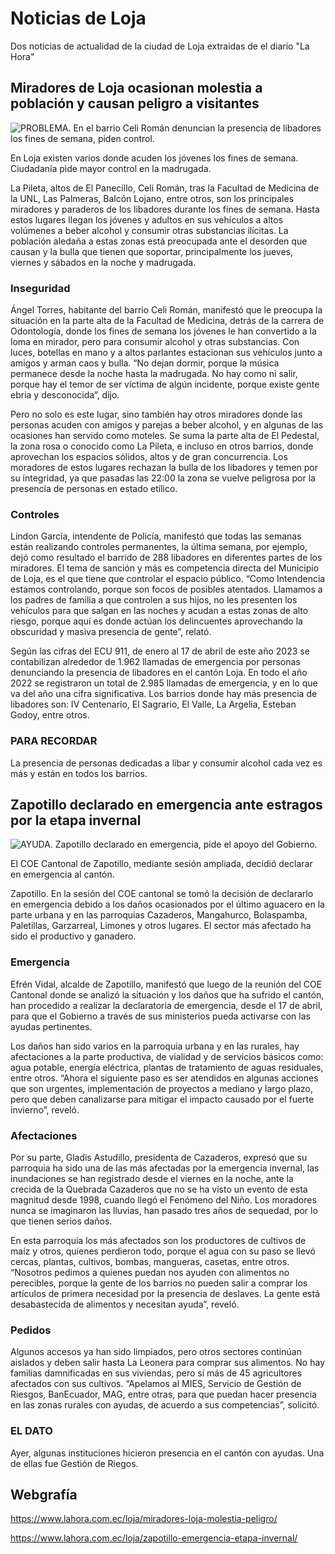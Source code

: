 # Noticias de Loja

Dos noticias de actualidad de la ciudad de Loja extraidas de el diario "La Hora"

## Miradores de Loja ocasionan molestia a población y causan peligro a visitantes

![PROBLEMA. En el barrio Celi Román denuncian la presencia de libadores los fines de semana, piden control.](/mirador.jpg)


En Loja existen varios donde acuden los jóvenes los fines de semana. Ciudadanía pide mayor control en la madrugada.

La Pileta, altos de El Panecillo, Celi Román, tras la Facultad de Medicina de la UNL, Las Palmeras, Balcón Lojano, entre otros, son los principales miradores y paraderos de los libadores durante los fines de semana. Hasta estos lugares llegan los jóvenes y adultos en sus vehículos a altos volúmenes a beber alcohol y consumir otras substancias ilícitas. La población aledaña a estas zonas está preocupada ante el desorden que causan y la bulla que tienen que soportar, principalmente los jueves, viernes y sábados en la noche y madrugada.

### Inseguridad

Ángel Torres, habitante del barrio Celi Román, manifestó que le preocupa la situación en la parte alta de la Facultad de Medicina, detrás de la carrera de Odontología, donde los fines de semana los jóvenes le han convertido a la loma en mirador, pero para consumir alcohol y otras substancias. Con luces, botellas en mano y a altos parlantes estacionan sus vehículos junto a amigos y arman caos y bulla. “No dejan dormir, porque la música permanece desde la noche hasta la madrugada. No hay como ni salir, porque hay el temor de ser víctima de algún incidente, porque existe gente ebria y desconocida”, dijo.

Pero no solo es este lugar, sino también hay otros miradores donde las personas acuden con amigos y parejas a beber alcohol, y en algunas de las ocasiones han servido como moteles. Se suma la parte alta de El Pedestal, la zona rosa o conocido como La Pileta, e incluso en otros barrios, donde aprovechan los espacios sólidos, altos y de gran concurrencia. Los moradores de estos lugares rechazan la bulla de los libadores y temen por su integridad, ya que pasadas las 22:00 la zona se vuelve peligrosa por la presencia de personas en estado etílico.

### Controles

Lindon García, intendente de Policía, manifestó que todas las semanas están realizando controles permanentes, la última semana, por ejemplo, dejó como resultado el barrido de 288 libadores en diferentes partes de los miradores. El tema de sanción y más es competencia directa del Municipio de Loja, es el que tiene que controlar el espacio público. “Como Intendencia estamos controlando, porque son focos de posibles atentados. Llamamos a los padres de familia a que controlen a sus hijos, no les presenten los vehículos para que salgan en las noches y acudan a estas zonas de alto riesgo, porque aquí es donde actúan los delincuentes aprovechando la obscuridad y masiva presencia de gente”, relató.

Según las cifras del ECU 911, de enero al 17 de abril de este año 2023 se contabilizan alrededor de 1.962 llamadas de emergencia por personas denunciando la presencia de libadores en el cantón Loja. En todo el año 2022 se registraron un total de 2.985 llamadas de emergencia, y en lo que va del año una cifra significativa. Los barrios donde hay más presencia de libadores son: IV Centenario, El Sagrario, El Valle, La Argelia, Esteban Godoy, entre otros.

### PARA RECORDAR

La presencia de personas dedicadas a libar y consumir alcohol cada vez es más y están en todos los barrios.

## Zapotillo declarado en emergencia ante estragos por la etapa invernal

![AYUDA. Zapotillo declarado en emergencia, pide el apoyo del Gobierno.](/zapotillo.jpg)

El COE Cantonal de Zapotillo, mediante sesión ampliada, decidió declarar en emergencia al cantón.

Zapotillo. En la sesión del COE cantonal se tomó la decisión de declararlo en emergencia debido a los daños ocasionados por el último aguacero en la parte urbana y en las parroquias Cazaderos, Mangahurco, Bolaspamba, Paletillas, Garzarreal, Limones y otros lugares. El sector más afectado ha sido el productivo y ganadero.

### Emergencia

Efrén Vidal, alcalde de Zapotillo, manifestó que luego de la reunión del COE Cantonal donde se analizó la situación y los daños que ha sufrido el cantón, han procedido a realizar la declaratoria de emergencia, desde el 17 de abril, para que el Gobierno a través de sus ministerios pueda activarse con las ayudas pertinentes.

Los daños han sido varios en la parroquia urbana y en las rurales, hay afectaciones a la parte productiva, de vialidad y de servicios básicos como: agua potable, energía eléctrica, plantas de tratamiento de aguas residuales, entre otros. “Ahora el siguiente paso es ser atendidos en algunas acciones que son urgentes, implementación de proyectos a mediano y largo plazo, pero que deben canalizarse para mitigar el impacto causado por el fuerte invierno”, reveló.

### Afectaciones

Por su parte, Gladis Astudillo, presidenta de Cazaderos, expresó que su parroquia ha sido una de las más afectadas por la emergencia invernal, las inundaciones se han registrado desde el viernes en la noche, ante la crecida de la Quebrada Cazaderos que no se ha visto un evento de esta magnitud desde 1998, cuando llegó el Fenómeno del Niño. Los moradores nunca se imaginaron las lluvias, han pasado tres años de sequedad, por lo que tienen serios daños.

En esta parroquia los más afectados son los productores de cultivos de maíz y otros, quienes perdieron todo, porque el agua con su paso se llevó cercas, plantas, cultivos, bombas, mangueras, casetas, entre otros. “Nosotros pedimos a quienes puedan nos ayuden con alimentos no perecibles, porque la gente de los barrios no pueden salir a comprar los artículos de primera necesidad por la presencia de deslaves. La gente está desabastecida de alimentos y necesitan ayuda”, reveló.

### Pedidos

Algunos accesos ya han sido limpiados, pero otros sectores continúan aislados y deben salir hasta La Leonera para comprar sus alimentos. No hay familias damnificadas en sus viviendas, pero sí más de 45 agricultores afectados con sus cultivos. “Apelamos al MIES, Servicio de Gestión de Riesgos, BanEcuador, MAG, entre otras, para que puedan hacer presencia en las zonas rurales con ayudas, de acuerdo a sus competencias”, solicitó.

### EL DATO

Ayer, algunas instituciones hicieron presencia en el cantón con ayudas. Una de ellas fue Gestión de Riegos.

## Webgrafía

https://www.lahora.com.ec/loja/miradores-loja-molestia-peligro/

https://www.lahora.com.ec/loja/zapotillo-emergencia-etapa-invernal/